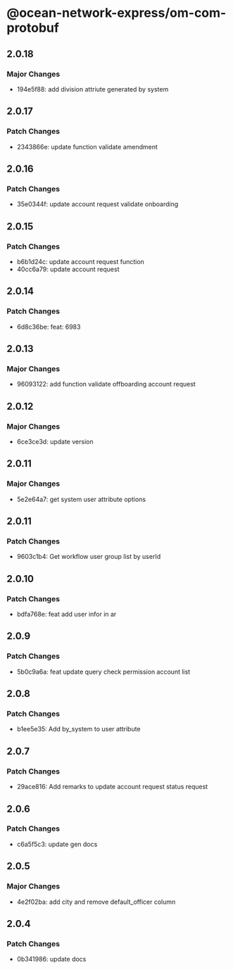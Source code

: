 # @ocean-network-express/om-com-protobuf

## 2.0.18

### Major Changes

- 194e5f88: add division attriute generated by system

## 2.0.17

### Patch Changes

- 2343866e: update function validate amendment

## 2.0.16

### Patch Changes

- 35e0344f: update account request validate onboarding

## 2.0.15

### Patch Changes

- b6b1d24c: update account request function
- 40cc6a79: update account request

## 2.0.14

### Patch Changes

- 6d8c36be: feat: 6983

## 2.0.13

### Major Changes

- 96093122: add function validate offboarding account request

## 2.0.12

### Major Changes

- 6ce3ce3d: update version

## 2.0.11

### Major Changes

- 5e2e64a7: get system user attribute options

## 2.0.11

### Patch Changes

- 9603c1b4: Get workflow user group list by userId

## 2.0.10

### Patch Changes

- bdfa768e: feat add user infor in ar

## 2.0.9

### Patch Changes

- 5b0c9a6a: feat update query check permission account list

## 2.0.8

### Patch Changes

- b1ee5e35: Add by_system to user attribute

## 2.0.7

### Patch Changes

- 29ace816: Add remarks to update account request status request

## 2.0.6

### Patch Changes

- c6a5f5c3: update gen docs

## 2.0.5

### Major Changes

- 4e2f02ba: add city and remove default_officer column

## 2.0.4

### Patch Changes

- 0b341986: update docs

